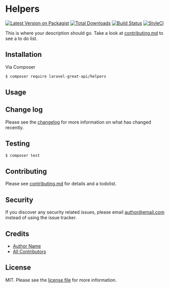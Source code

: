 # Helpers

[![Latest Version on Packagist][ico-version]][link-packagist]
[![Total Downloads][ico-downloads]][link-downloads]
[![Build Status][ico-travis]][link-travis]
[![StyleCI][ico-styleci]][link-styleci]

This is where your description should go. Take a look at [contributing.md](contributing.md) to see a to do list.

## Installation

Via Composer

``` bash
$ composer require laravel-great-api/helpers
```

## Usage

## Change log

Please see the [changelog](changelog.md) for more information on what has changed recently.

## Testing

``` bash
$ composer test
```

## Contributing

Please see [contributing.md](contributing.md) for details and a todolist.

## Security

If you discover any security related issues, please email author@email.com instead of using the issue tracker.

## Credits

- [Author Name][link-author]
- [All Contributors][link-contributors]

## License

MIT. Please see the [license file](license.md) for more information.

[ico-version]: https://img.shields.io/packagist/v/laravel-great-api/helpers.svg?style=flat-square
[ico-downloads]: https://img.shields.io/packagist/dt/laravel-great-api/helpers.svg?style=flat-square
[ico-travis]: https://img.shields.io/travis/laravel-great-api/helpers/master.svg?style=flat-square
[ico-styleci]: https://styleci.io/repos/12345678/shield

[link-packagist]: https://packagist.org/packages/laravel-great-api/helpers
[link-downloads]: https://packagist.org/packages/laravel-great-api/helpers
[link-travis]: https://travis-ci.org/laravel-great-api/helpers
[link-styleci]: https://styleci.io/repos/12345678
[link-author]: https://github.com/laravel-great-api
[link-contributors]: ../../contributors
